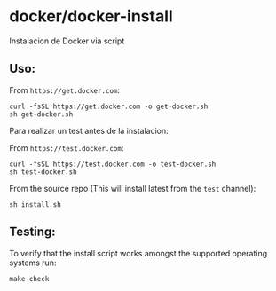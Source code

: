 # docker/docker-install
Instalacion de Docker via script

## Uso:

From `https://get.docker.com`:
```shell
curl -fsSL https://get.docker.com -o get-docker.sh
sh get-docker.sh
```

Para realizar un test antes de la instalacion:

From `https://test.docker.com`:
```shell
curl -fsSL https://test.docker.com -o test-docker.sh
sh test-docker.sh
```

From the source repo (This will install latest from the `test` channel):
```shell
sh install.sh
```

## Testing:

To verify that the install script works amongst the supported operating systems run:

```shell
make check
```
